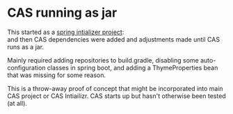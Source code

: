 # CAS running as jar

This started as a [spring intializer project](https://start.spring.io/#!type=gradle-project&language=java&platformVersion=2.5.4-SNAPSHOT&packaging=jar&jvmVersion=11&groupId=com.test&artifactId=cas&name=cas&description=Demo%20project%20for%20Spring%20Boot&packageName=com.test.cas):  
and then CAS dependencies were added and adjustments made until CAS runs as a jar.

Mainly required adding repositories to build.gradle, 
disabling some auto-configuration classes in spring boot, 
and adding a ThymeProperties bean that was missing for some reason. 

This is a throw-away proof of concept that might be incorporated into main CAS project
or CAS Intiailizr. CAS starts up but hasn't otherwise been tested (at all). 